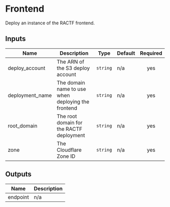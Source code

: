 # Frontend

Deploy an instance of the RACTF frontend.

## Inputs

| Name | Description | Type | Default | Required |
|------|-------------|------|---------|:--------:|
| deploy\_account | The ARN of the S3 deploy account | `string` | n/a | yes |
| deployment\_name | The domain name to use when deploying the frontend | `string` | n/a | yes |
| root\_domain | The root domain for the RACTF deployment | `string` | n/a | yes |
| zone | The Cloudflare Zone ID | `string` | n/a | yes |

## Outputs

| Name | Description |
|------|-------------|
| endpoint | n/a |
